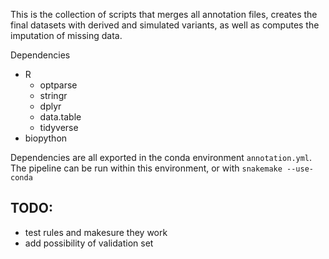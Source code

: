 This is the collection of scripts that merges all annotation files, creates the final datasets with derived and simulated variants, as well as computes the imputation of missing data.

Dependencies
- R
	- optparse
	- stringr
	- dplyr
	- data.table
	- tidyverse
- biopython

Dependencies are all exported in the conda environment `annotation.yml`. The pipeline can be run within this environment, or with `snakemake --use-conda`

## TODO:
- test rules and makesure they work
- add possibility of validation set